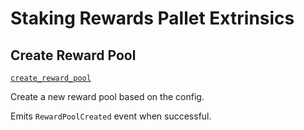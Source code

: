 <!-- AUTOMATICALLY GENERATED -->
<!-- Generated at 2022-07-05T22:23:23.979589572Z -->

# Staking Rewards Pallet Extrinsics

## Create Reward Pool

[`create_reward_pool`](https://dali.devnets.composablefinance.ninja/doc/pallet_staking_rewards/pallet/enum.Call.html#variant.create_reward_pool)

Create a new reward pool based on the config.

Emits `RewardPoolCreated` event when successful.

